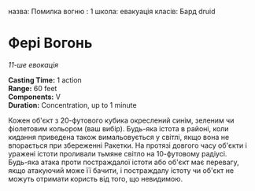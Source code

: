 назва: Помилка вогню : 1 школа: евакуація класів: Бард druid

# Фері Вогонь
_11-ше евокація_

**Casting Time:** 1 action    
**Range:** 60 feet    
**Components:** V    
**Duration:** Concentration, up to 1 minute

Кожен об'єкт з 20-футового кубика окреслений синім, зеленим чи фіолетовим кольором (ваш вибір). Будь-яка істота в районі, коли кидання приведена також вимальовується у світлі, якщо вона не впорається при збереженні Ракетки. На протязі довгого часу об'єкти і уражені істоти проливали тьмяне світло на 10-футовому радіусі.    
Будь-яка атака проти постраждалої істоти або об'єкт має перевагу, якщо атакуючий може її бачити, і постраждалу істоту чи об'єкт не можуть отримати користь від того, що невидимою.